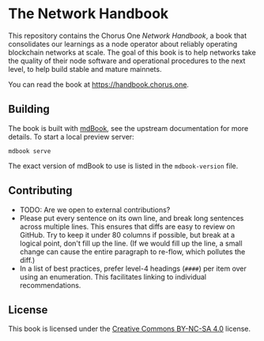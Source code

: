 # The Network Handbook

This repository contains the Chorus One _Network Handbook_, a book that
consolidates our learnings as a node operator about reliably operating blockchain
networks at scale. The goal of this book is to help networks take the quality of
their node software and operational procedures to the next level, to help build
stable and mature mainnets.

You can read the book at <https://handbook.chorus.one>.

## Building

The book is built with [mdBook][mdBook], see the upstream documentation for more
details. To start a local preview server:

    mdbook serve

The exact version of mdBook to use is listed in the `mdbook-version` file.

[mdBook]: https://rust-lang.github.io/mdBook/index.html

## Contributing

 * TODO: Are we open to external contributions?
 * Please put every sentence on its own line, and break long sentences across
   multiple lines. This ensures that diffs are easy to review on GitHub. Try to
   keep it under 80 columns if possible, but break at a logical point, don't fill
   up the line. (If we would fill up the line, a small change can cause the
   entire paragraph to re-flow, which pollutes the diff.)
 * In a list of best practices, prefer level-4 headings (`####`) per item over
   using an enumeration. This facilitates linking to individual recommendations.

## License

This book is licensed under the [Creative Commons BY-NC-SA 4.0][license] license.

[license]: https://creativecommons.org/licenses/by-nc-sa/4.0/
